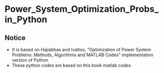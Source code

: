 # Power_System_Optimization_Probs_in_Python

## Notice

* It is based on Hajiabbas and Ivatloo, "Optimization of Power System Problems: Methods, Algorithms and MATLAB Codes" implementation version of Python
* These python codes are based on this book matlab codes
